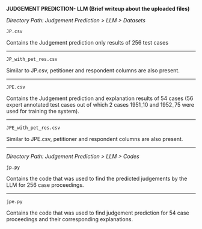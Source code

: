 **JUDGEMENT PREDICTION- LLM (Brief writeup about the uploaded files)**

*Directory Path: Judgement Prediction > LLM > Datasets*


`JP.csv`

Contains the Judgement prediction only results of 256 test cases

---
`JP_with_pet_res.csv`

Similar to JP.csv, petitioner and respondent columns are also present.

---
`JPE.csv`

Contains the Judgement prediction and explanation results of 54 cases (56 expert annotated test cases out of which 2 cases
1951_10 and 1952_75 were used for training the system).

---
`JPE_with_pet_res.csv`

Similar to JPE.csv, petitioner and respondent columns are also present.

---
*Directory Path: Judgement Prediction > LLM > Codes*


`jp.py`

Contains the code that was used to find the predicted judgements by the LLM for 256 case proceedings.

---
`jpe.py`

Contains the code that was used to find judgement prediction for 54 case proceedings and their corresponding explanations.
